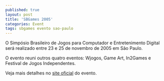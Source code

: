```yaml
---
published: true
layout: post
title: 'SBGames 2005'
categories: Event
tags: sbgames evento sao-paulo
---
```



<tr>

O Simpósio Brasileiro de Jogos para Computador e Entretenimento Digital será realizado entre 23 e 25 de novembro de 2005 em São Paulo.

O evento reuni outros quatro eventos: Wjogos, Game Art, In2Games e Festival de Jogos Independentes.





<p style="text-align: left;">Veja mais detalhes no <a href="http://www.sbgames.org.br/home/home.html">site oficial</a>
 do evento.





</tbody>
